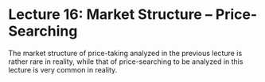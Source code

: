# Lecture 16: Market Structure – Price-Searching

The market structure of price-taking analyzed in the previous lecture is rather rare in reality, while that of price-searching to be analyzed in this lecture is very common in reality.
